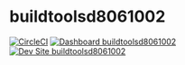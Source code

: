 # buildtoolsd8061002

[![CircleCI](https://circleci.com/gh/kporras07/buildtoolsd8061002.svg?style=shield)](https://circleci.com/gh/kporras07/buildtoolsd8061002)
[![Dashboard buildtoolsd8061002](https://img.shields.io/badge/dashboard-buildtoolsd8061002-yellow.svg)](https://dashboard.pantheon.io/sites/87bc2196-6ce3-4506-b67d-abf2503ce7bb#dev/code)
[![Dev Site buildtoolsd8061002](https://img.shields.io/badge/site-buildtoolsd8061002-blue.svg)](http://dev-buildtoolsd8061002.pantheonsite.io/)